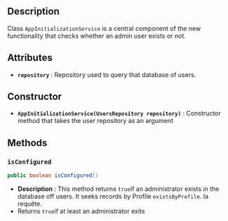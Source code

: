 ## Description

Class `AppInitializationService` is a central component of the new functionality that checks whether an admin user exists or not.

## Attributes

- **`repository`** : Repository used to query that database of users.    

## Constructor

- **`AppInitializationService(UsersRepository repository)`** : Constructor method that takes the user repository as an argument

## Methods

### `isConfigured`

```java
public boolean isConfigured()
```

- **Description** : This method returns `true`if an administrator exists in the database off users. It seeks records by Profile `existsByProfile`. la requête.
- Returns `true`if at least an administrator exits
